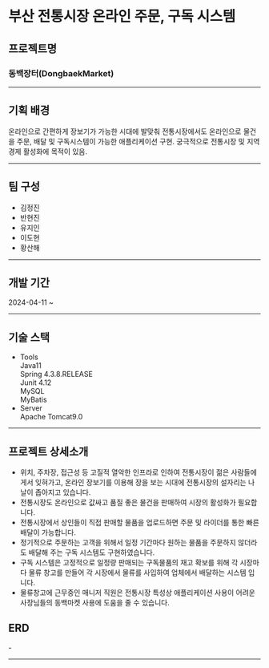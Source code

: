<h1>부산 전통시장 온라인 주문, 구독 시스템</h1>

<h2>프로젝트명</h2>
<h3>동백장터(DongbaekMarket)</h3>
<hr>
<h2>기획 배경</h2>
온라인으로 간편하게 장보기가 가능한 시대에 발맞춰 전통시장에서도 온라인으로 물건을 주문, 배달 및 구독시스템이 가능한 애플리케이션 구현.
궁극적으로 전통시장 및 지역경제 활성화에 목적이 있음.
<hr>
<h2>팀 구성</h2>
<ul>
<li>김정진</li>
<li>반현진</li>
<li>유지인</li>
<li>이도현</li>
<li>황산해</li>
</ul>
<hr>
<h2>개발 기간</h2>
2024-04-11 ~
<hr>
<h2>기술 스택</h2>
<ul>
<li>Tools</li>
  Java11<br>
  Spring 4.3.8.RELEASE<br>
  Junit 4.12<br>
  MySQL<br>
  MyBatis<br>
<li>Server</li>
  Apache Tomcat9.0<br>
</ul>
<hr>
<h2>프로젝트 상세소개</h2>
<ul>
<li>위치, 주차장, 접근성 등 고질적 열악한 인프라로 인하여 전통시장이 젊은 사람들에게서 잊혀가고, 온라인 장보기를 이용해 장을 보는 시대에 전통시장의 설자리는 나날이 좁아지고 있습니다.</li>
<li>전통시장도 온라인으로 값싸고 품질 좋은 물건을 판매하여 시장의 활성화가 필요합니다.</li>
<li>전통시장에서 상인들이 직접 판매할 물품을 업로드하면 주문 및 라이더를 통한 빠른 배달이 가능합니다.</li>
<li>정기적으로 주문하는 고객을 위해서 일정 기간마다 원하는 물품을 주문하지 않더라도 배달해 주는 구독 시스템도 구현하였습니다.</li>
<li>구독 시스템은 고정적으로 일정량 판매되는 구독물품의 재고 확보를 위해 각 시장마다 물류 창고를 만들어 각 시장에서 물류를 사입하여 업체에서 배달하는 시스템 입니다.</li>
<li>물류창고에 근무중인 매니저 직원은 전통시장 특성상 애플리케이션 사용이 어려운 사장님들의 동백마켓 사용에 도움을 줄 수 있습니다.</li>
</ul>
<h2>ERD</h2>
-
<hr>
